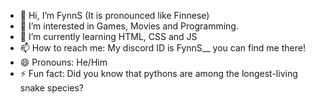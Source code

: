 - 👋 Hi, I’m FynnS (It is pronounced like Finnese)
- 👀 I’m interested in Games, Movies and Programming.
- 🌱 I’m currently learning HTML, CSS and JS
- 📫 How to reach me: My discord ID is FynnS__ you can find me there!
- 😄 Pronouns: He/Him
- ⚡ Fun fact: Did you know that pythons are among the longest-living snake species?

<!---
mFynnS/mFynnS is a ✨ special ✨ repository because its `README.md` (this file) appears on your GitHub profile.
You can click the Preview link to take a look at your changes.
--->
